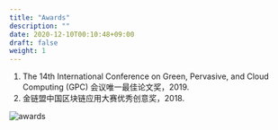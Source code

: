 ```yaml
---
title: "Awards"
description: ""
date: 2020-12-10T00:10:48+09:00
draft: false
weight: 1
---
```


1. The 14th International Conference on Green, Pervasive, and Cloud Computing (GPC) 会议唯一最佳论文奖，2019.
2. 金链盟中国区块链应用大赛优秀创意奖，2018.

![awards](https://bctsgroup.github.io/images/contributions/post/awards.JPG)

